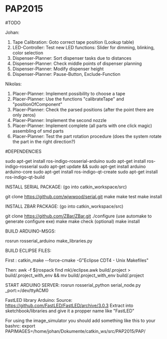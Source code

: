 # PAP2015
#TODO

Johan: 
1. Tape Calibration: Goto correct tape position (Lookup table)
2. LED-Controller: Test new LED functions: Slider for dimming, blinking, color selection
3. Dispenser-Planner: Sort dispenser tasks due to distances
4. Dispenser-Planner: Check middle points of dispenser planning
5. Dispenser-Planner: Modify dispenser height
6. Dispenser-Planner: Pause-Button, Exclude-Function

Nikolas:
1. Placer-Planner: Implement possibility to choose a tape
2. Placer-Planner: Use the functions "calibrateTape" and "positionOfComponent"
3. Placer-Planner: Check the parsed positions (after the point there are only zeros)
4. Placer-Planner: Implement the second nozzle
5. Placer-Planner: Implement complete (all parts with one click magic) assembling of smd parts
6. Placer-Planner: Test the part rotation procedure (does the system rotate the part in the right direction?)

#DEPENDENCIES

sudo apt-get install ros-indigo-rosserial-arduino
sudo apt-get install ros-indigo-rosserial
sudo apt-get update && sudo apt-get install arduino arduino-core
sudo apt-get install ros-indigo-qt-create
sudo apt-get install ros-indigo-qt-build

INSTALL SERIAL PACKAGE:
(go into catkin_workspace/src)

git clone https://github.com/wjwwood/serial.git
make
make test
make install

INSTALL ZBAR PACKAGE:
(go into catkin_workspace/src)

git clone https://github.com/ZBar/ZBar.git
./configure (use automake to generate configure exe)
make
make check (optional)
make install

BUILD ARDUINO-MSGS:

rosrun rosserial_arduino make_libraries.py


BUILD ECLIPSE FILES:

First :
 catkin_make --force-cmake -G"Eclipse CDT4 - Unix Makefiles"

Then:
 awk -f $(rospack find mk)/eclipse.awk build/.project > build/.project_with_env && mv build/.project_with_env build/.project

START ARDUINO SERVER:
rosrun rosserial_python serial_node.py _port:=/dev/ttyACM0

FastLED library Arduino:
Source: https://github.com/FastLED/FastLED/archive/3.0.3
Extract into sketchbook/libraries and give it a propper name like "FastLED"

For using the image_simulator you should add something like this to your bashrc:
export PAPIMAGES=/home/johan/Dokumente/catkin_ws/src/PAP2015/PAP/
